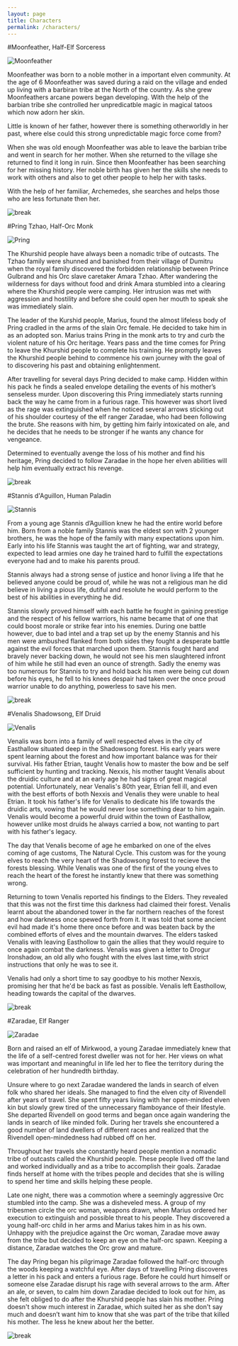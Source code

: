 ```yaml
---
layout: page
title: Characters
permalink: /characters/
---
```


#Moonfeather, Half-Elf Sorceress

![Moonfeather](/assets/images/characters/moonfeather.png)

Moonfeather was born to a noble mother in a important elven community. At the
age of 6 Moonfeather was saved during a raid on the village and ended up living
with a barbiran tribe at the North of the country. As she grew Moonfeathers
arcane powers began developing. With the help of the barbian tribe she
controlled her unpredicatble magic in magical tatoos which now adorn her skin.

Little is known of her father, however there is something otherworldly in her
past, where else could this strong unpredictable magic force come from?

When she was old enough Moonfeather was able to leave the barbian tribe and went
in search for her mother. When she returned to the village she returned to find
it long in ruin. Since then Moonfeather has been searching for her missing
history. Her noble birth has given her the skills she needs to work with others
and also to get other people to help her with tasks.

With the help of her familiar, Archemedes, she searches and helps those who are
less fortunate then her.

![break](/assets/images/posts/break.png)

#Pring Tzhao, Half-Orc Monk

![Pring](/assets/images/characters/pring.png)

The Khurshid people have always been a nomadic tribe of outcasts. The Tzhao
family were shunned and banished from their village of Dumitru when the royal
family discovered the forbidden relationship between Prince Gulbrand and his Orc
slave caretaker Amara Tzhao. After wandering the wilderness for days without
food and drink Amara stumbled into a clearing where the Khurshid people were
camping. Her intrusion was met with aggression and hostility and before she
could open her mouth to speak she was immediately slain.

The leader of the Kurshid people, Marius, found the almost lifeless body of
Pring cradled in the arms of the slain Orc female. He decided to take him in as
an adopted son. Marius trains Pring in the monk arts to try and curb the violent
nature of his Orc heritage. Years pass and the time comes for Pring to leave the
Khurshid people to complete his training. He promptly leaves the Khurshid people
behind to commence his own journey with the goal of to discovering his past and
obtaining enlightenment.

After travelling for several days Pring decided to make camp. Hidden within his
pack he finds a sealed envelope detailing the events of his mother’s senseless
murder. Upon discovering this Pring immediately starts running back the way he
came from in a furious rage. This however was short lived as the rage was
extinguished when he noticed several arrows sticking out of his shoulder
courtesy of the elf ranger Zaradae, who had been following the brute. She
reasons with him, by getting him fairly intoxicated on ale, and he decides that
he needs to be stronger if he wants any chance for vengeance.

Determined to eventually avenge the loss of his mother and find his heritage,
Pring decided to follow Zaradae in the hope her elven abilities will help him
eventually extract his revenge.

![break](/assets/images/posts/break.png)

#Stannis d'Aguillon, Human Paladin

![Stannis](/assets/images/characters/stannis.png)

From a young age Stannis d’Aguillion knew he had the entire world before him.
Born from a noble family Stannis was the eldest son with 2 younger brothers, he
was the hope of the family with many expectations upon him. Early into his life
Stannis was taught the art of fighting, war and strategy, expected to lead
armies one day he trained hard to fulfill the expectations everyone had and to
make his parents proud.

Stannis always had a strong sense of justice and honor living a life that he
believed anyone could be proud of, while he was not a religious man he did
believe in living a pious life, dutiful and resolute he would perform to the
best of his abilities in everything he did.

Stannis slowly proved himself with each battle he fought in gaining prestige and
the respect of his fellow warriors, his name became that of one that could boost
morale or strike fear into his enemies. During one battle however, due to bad
intel and a trap set up by the enemy Stannis and his men were ambushed flanked
from both sides they fought a desperate battle against the evil forces that
marched upon them. Stannis fought hard and bravely never backing down, he would
not see his men slaughtered infront of him while he still had even an ounce of
strength. Sadly the enemy was too numerous for Stannis to try and hold back his
men were being cut down before his eyes, he fell to his knees despair had taken
over the once proud warrior unable to do anything, powerless to save his men.

![break](/assets/images/posts/break.png)

#Venalis Shadowsong, Elf Druid

![Venalis](/assets/images/characters/venalis.png)

Venalis was born into a family of well respected elves in the city of Easthallow
situated deep in the Shadowsong forest. His early years were spent learning
about the forest and how important balance was for their survival. His father
Etrian, taught Venalis how to master the bow and be self sufficient by hunting
and tracking. Nexxis, his mother taught Venalis about the druidic culture and at
an early age he had signs of great magical potential. Unfortunately, near
Venalis's 80th year, Etrian fell ill, and even with the best efforts of both
Nexxis and Venalis they were unable to heal Etrian. It took his father's life
for Venalis to dedicate his life towards the druidic arts, vowing that he would
never lose something dear to him again. Venalis would become a powerful druid
within the town of Easthallow, however unlike most druids he always carried a
bow, not wanting to part with his father's legacy.

The day that Venalis become of age he embarked on one of the elves coming of age
customs, The Natural Cycle. This custom was for the young elves to reach the
very heart of the Shadowsong forest to recieve the forests blessing. While
Venalis was one of the first of the young elves to reach the heart of the forest
he instantly knew that there was something wrong.

Returning to town Venalis reported his findings to the Elders. They revealed
that this was not the first time this darkness had claimed their forest. Venalis
learnt about the abandoned tower in the far northern reaches of the forest and
how darkness once spewed forth from it. It was told that some ancient evil had
made it's home there once before and was beaten back by the combined efforts of
elves and the mountain dwarves. The elders tasked Venalis with leaving
Easthollow to gain the allies that they would require to once again combat the
darkness. Venalis was given a letter to Drogur Ironshadow, an old ally who
fought with the elves last time,with strict instructions that only he was to see
it.

Venalis had only a short time to say goodbye to his mother Nexxis, promising her
that he'd be back as fast as possible. Venalis left Easthollow, heading towards
the capital of the dwarves.

![break](/assets/images/posts/break.png)

#Zaradae, Elf Ranger

![Zaradae](/assets/images/characters/zaradae.png)

Born and raised an elf of Mirkwood, a young Zaradae immediately knew that the
life of a self-centred forest dweller was not for her. Her views on what was
important and meaningful in life led her to flee the territory during the
celebration of her hundredth birthday.

Unsure where to go next Zaradae wandered the lands in search of elven folk who
shared her ideals. She managed to find the elven city of Rivendell after years
of travel. She spent fifty years living with her open-minded elven kin but
slowly grew tired of the unnecessary flamboyance of their lifestyle. She
departed Rivendell on good terms and began once again wandering the lands in
search of like minded folk. During her travels she encountered a good number of
land dwellers of different races and realized that the Rivendell open-mindedness
had rubbed off on her.

Throughout her travels she constantly heard people mention a nomadic tribe of
outcasts called the Khurshid people. These people lived off the land and worked
individually and as a tribe to accomplish their goals. Zaradae finds herself at
home with the tribes people and decides that she is willing to spend her time
and skills helping these people.

Late one night, there was a commotion where a seemingly aggressive Orc stumbled
into the camp. She was a disheveled mess. A group of my tribesmen circle the orc
woman, weapons drawn, when Marius ordered her execution to extinguish and
possible threat to his people. They discovered a young half-orc child in her
arms and Marius takes him in as his own. Unhappy with the prejudice against the
Orc woman, Zaradae move away from the tribe but decided to keep an eye on the
half-orc spawn. Keeping a distance, Zaradae watches the Orc grow and mature.

The day Pring began his pilgrimage Zaradae followed the half-orc through
the woods keeping a watchful eye. After days of travelling Pring discoveres a
letter in his pack and enters a furious rage. Before he could hurt himself or
someone else Zaradae disrupt his rage with several arrows to the arm. After an
ale, or seven, to calm him down Zaradae decided to look out for him, as she felt
obliged to do after the Khurshid people has slain his mother. Pring doesn't show
much interest in Zaradae, which suited her as she don't say much and doesn’t
want him to know that she was part of the tribe that killed his mother. The less
he knew about her the better.

![break](/assets/images/posts/break.png)
